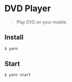 # DVD Player

> Play DVD on your mobile.

## Install

```bash
$ yarn
```

## Start

```bash
$ yarn start
```
